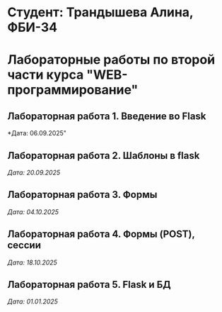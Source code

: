 # Студент: Трандышева Алина, ФБИ-34

# Лабораторные работы по второй части курса "WEB-программирование"

## Лабораторная работа 1. Введение во Flask

*Дата: 06.09.2025"

## Лабораторная работа 2. Шаблоны в flask

*Дата: 20.09.2025*

## Лабораторная работа 3. Формы

*Дата: 04.10.2025*

## Лабораторная работа 4. Формы (POST), сессии

*Дата: 18.10.2025*

## Лабораторная работа 5. Flask и БД

*Дата: 01.01.2025*



